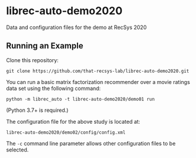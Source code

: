 # librec-auto-demo2020
Data and configuration files for the demo at RecSys 2020

## Running an Example

Clone this repository:

```
git clone https://github.com/that-recsys-lab/librec-auto-demo2020.git
```

You can run a basic matrix factorization recommender over a movie ratings data set using the following command:

```
python -m librec_auto -t librec-auto-demo2020/demo01 run
```

(Python 3.7+ is required.)

The configuration file for the above study is located at:

```
librec-auto-demo2020/demo02/config/config.xml
```

The `-c` command line parameter allows other configuration files to be selected.
